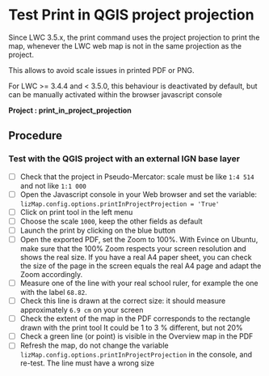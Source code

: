 # Test Print in QGIS project projection

Since LWC 3.5.x, the print command uses the project projection to print the map,
whenever the LWC web map is not in the same projection as the project.

This allows to avoid scale issues in printed PDF or PNG.

For LWC >= 3.4.4 and < 3.5.0, this behaviour is deactivated by default, but can
be manually activated within the browser javascript console

**Project : print_in_project_projection**

## Procedure

### Test with the QGIS project with an external IGN base layer

* [ ] Check that the project in Pseudo-Mercator: scale must be like `1:4 514` and not like `1:1 000`
* [ ] Open the Javascript console in your Web browser and set the variable: `lizMap.config.options.printInProjectProjection = 'True'`
* [ ] Click on print tool in the left menu
* [ ] Choose the scale `1000`, keep the other fields as default
* [ ] Launch the print by clicking on the blue button
* [ ] Open the exported PDF, set the Zoom to 100%.
With Evince on Ubuntu, make sure that the 100% Zoom respects your screen resolution and shows the real size.
If you have a real A4 paper sheet, you can check the size of the page in the screen equals the real A4 page
and adapt the Zoom accordingly.
* [ ] Measure one of the line with your real school ruler, for example the one with the label `68.82`.
* [ ] Check this line is drawn at the correct size: it should measure approximately `6.9 cm` on your screen
* [ ] Check the extent of the map in the PDF corresponds to the rectangle drawn with the print tool
It could be 1 to 3 % different, but not 20%
* [ ] Check a green line (or point) is visible in the Overview map in the PDF
* [ ] Refresh the map, do not change the variable `lizMap.config.options.printInProjectProjection` in the console, and re-test. The line must have a wrong size
